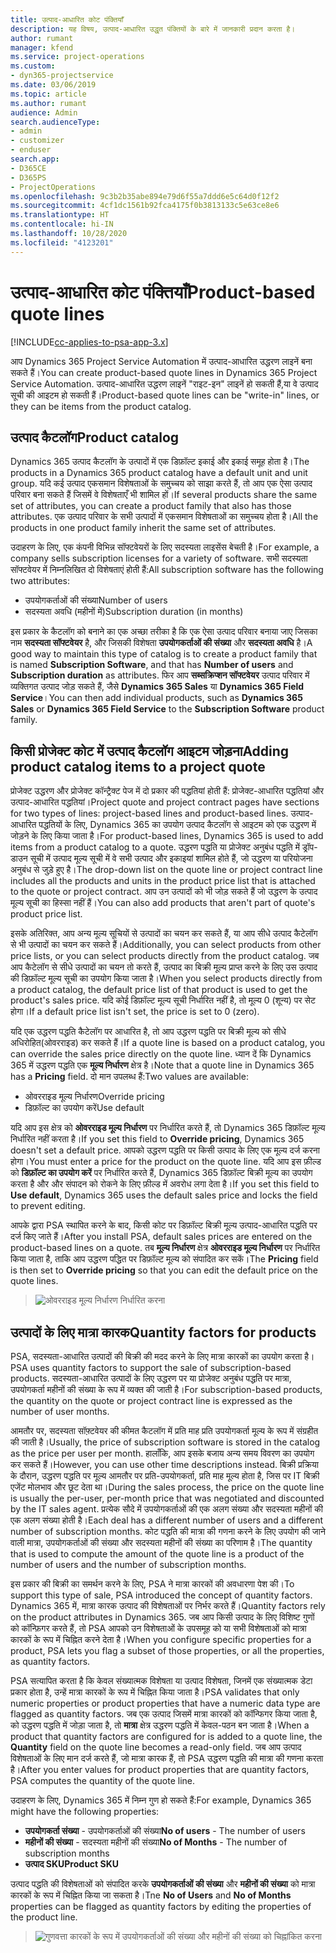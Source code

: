 ```yaml
---
title: उत्पाद-आधारित कोट पंक्तियाँ
description: यह विषय, उत्पाद-आधारित उद्धृत पंक्तियों के बारे में जानकारी प्रदान करता है।
author: rumant
manager: kfend
ms.service: project-operations
ms.custom:
- dyn365-projectservice
ms.date: 03/06/2019
ms.topic: article
ms.author: rumant
audience: Admin
search.audienceType:
- admin
- customizer
- enduser
search.app:
- D365CE
- D365PS
- ProjectOperations
ms.openlocfilehash: 9c3b2b35abe894e79d6f55a7ddd6e5c64d0f12f2
ms.sourcegitcommit: 4cf1dc1561b92fca4175f0b3813133c5e63ce8e6
ms.translationtype: HT
ms.contentlocale: hi-IN
ms.lasthandoff: 10/28/2020
ms.locfileid: "4123201"
---
```

# <a name="product-based-quote-lines"></a><span data-ttu-id="ffce7-103">उत्पाद-आधारित कोट पंक्तियाँ</span><span class="sxs-lookup"><span data-stu-id="ffce7-103">Product-based quote lines</span></span>

[!INCLUDE[cc-applies-to-psa-app-3.x](../includes/cc-applies-to-psa-app-3x.md)]


<span data-ttu-id="ffce7-104">आप Dynamics 365 Project Service Automation में उत्पाद-आधारित उद्धरण लाइनें बना सकते हैं।</span><span class="sxs-lookup"><span data-stu-id="ffce7-104">You can create product-based quote lines in Dynamics 365 Project Service Automation.</span></span> <span data-ttu-id="ffce7-105">उत्पाद-आधारित उद्धरण लाइनें "राइट-इन" लाइनें हो सकती हैं,या वे उत्पाद सूची की आइटम हो सकती हैं।</span><span class="sxs-lookup"><span data-stu-id="ffce7-105">Product-based quote lines can be "write-in" lines, or they can be items from the product catalog.</span></span>

## <a name="product-catalog"></a><span data-ttu-id="ffce7-106">उत्पाद कैटलॉग</span><span class="sxs-lookup"><span data-stu-id="ffce7-106">Product catalog</span></span>

<span data-ttu-id="ffce7-107">Dynamics 365 उत्पाद कैटलॉग के उत्पादों में एक डिफ़ॉल्ट इकाई और इकाई समूह होता है।</span><span class="sxs-lookup"><span data-stu-id="ffce7-107">The products in a Dynamics 365 product catalog have a default unit and unit group.</span></span> <span data-ttu-id="ffce7-108">यदि कई उत्पाद एकसमान विशेषताओं के समुच्चय को साझा करते हैं, तो आप एक ऐसा उत्पाद परिवार बना सकते हैं जिसमें वे विशेषताएँ भी शामिल हों।</span><span class="sxs-lookup"><span data-stu-id="ffce7-108">If several products share the same set of attributes, you can create a product family that also has those attributes.</span></span> <span data-ttu-id="ffce7-109">एक उत्पाद परिवार के सभी उत्पादों में एकसमान विशेषताओं का समुच्चय होता है।</span><span class="sxs-lookup"><span data-stu-id="ffce7-109">All the products in one product family inherit the same set of attributes.</span></span>

<span data-ttu-id="ffce7-110">उदाहरण के लिए, एक कंपनी विभिन्न सॉफ्टवेयरों के लिए सदस्यता लाइसेंस बेचती है।</span><span class="sxs-lookup"><span data-stu-id="ffce7-110">For example, a company sells subscription licenses for a variety of software.</span></span> <span data-ttu-id="ffce7-111">सभी सदस्यता सॉफ्टवेयर में निम्नलिखित दो विशेषताएं होती हैं:</span><span class="sxs-lookup"><span data-stu-id="ffce7-111">All subscription software has the following two attributes:</span></span>

- <span data-ttu-id="ffce7-112">उपयोगकर्ताओं की संख्या</span><span class="sxs-lookup"><span data-stu-id="ffce7-112">Number of users</span></span> 
- <span data-ttu-id="ffce7-113">सदस्यता अवधि (महीनों में)</span><span class="sxs-lookup"><span data-stu-id="ffce7-113">Subscription duration (in months)</span></span>

<span data-ttu-id="ffce7-114">इस प्रकार के कैटलॉग को बनाने का एक अच्छा तरीका है कि एक ऐसा उत्पाद परिवार बनाया जाए जिसका नाम **सदस्यता सॉफ्टवेयर** है, और जिसकी विशेषता **उपयोगकर्ताओं की संख्या** और **सदस्यता अवधि** है।</span><span class="sxs-lookup"><span data-stu-id="ffce7-114">A good way to maintain this type of catalog is to create a product family that is named **Subscription Software**, and that has **Number of users** and **Subscription duration** as attributes.</span></span> <span data-ttu-id="ffce7-115">फिर आप **सब्सक्रिप्शन सॉफ्टवेयर** उत्पाद परिवार में व्यक्तिगत उत्पाद जोड़ सकते हैं, जैसे **Dynamics 365 Sales** या **Dynamics 365 Field Service**।</span><span class="sxs-lookup"><span data-stu-id="ffce7-115">You can then add individual products, such as **Dynamics 365 Sales** or **Dynamics 365 Field Service** to the **Subscription Software** product family.</span></span>

## <a name="adding-product-catalog-items-to-a-project-quote"></a><span data-ttu-id="ffce7-116">किसी प्रोजेक्ट कोट में उत्पाद कैटलॉग आइटम जोड़ना</span><span class="sxs-lookup"><span data-stu-id="ffce7-116">Adding product catalog items to a project quote</span></span>

<span data-ttu-id="ffce7-117">प्रोजेक्ट उद्धरण और प्रोजेक्ट कॉन्ट्रैक्ट पेज में दो प्रकार की पद्धतियां होती हैं: प्रोजेक्ट-आधारित पद्धतियां और उत्पाद-आधारित पद्धतियां।</span><span class="sxs-lookup"><span data-stu-id="ffce7-117">Project quote and project contract pages have sections for two types of lines: project-based lines and product-based lines.</span></span> <span data-ttu-id="ffce7-118">उत्पाद-आधारित पद्धतियों के लिए, Dynamics 365 का उपयोग उत्पाद कैटलॉग से आइटम को एक उद्धरण में जोड़ने के लिए किया जाता है।</span><span class="sxs-lookup"><span data-stu-id="ffce7-118">For product-based lines, Dynamics 365 is used to add items from a product catalog to a quote.</span></span> <span data-ttu-id="ffce7-119">उद्धरण पद्धति या प्रोजेक्ट अनुबंध पद्धति में ड्रॉप-डाउन सूची में उत्पाद मूल्य सूची में वे सभी उत्पाद और इकाइयां शामिल होते हैं, जो उद्धरण या परियोजना अनुबंध से जुड़े हुए है।</span><span class="sxs-lookup"><span data-stu-id="ffce7-119">The drop-down list on the quote line or project contract line includes all the products and units in the product price list that is attached to the quote or project contract.</span></span> <span data-ttu-id="ffce7-120">आप उन उत्पादों को भी जोड़ सकते हैं जो उद्धरण के उत्पाद मूल्य सूची का हिस्सा नहीं हैं।</span><span class="sxs-lookup"><span data-stu-id="ffce7-120">You can also add products that aren't part of quote's product price list.</span></span>

<span data-ttu-id="ffce7-121">इसके अतिरिक्त, आप अन्य मूल्य सूचियों से उत्पादों का चयन कर सकते हैं, या आप सीधे उत्पाद कैटेलॉग से भी उत्पादों का चयन कर सकते हैं।</span><span class="sxs-lookup"><span data-stu-id="ffce7-121">Additionally, you can select products from other price lists, or you can select products directly from the product catalog.</span></span> <span data-ttu-id="ffce7-122">जब आप कैटेलॉग से सीधे उत्पादों का चयन तो करते हैं, उत्पाद का बिक्री मूल्य प्राप्त करने के लिए उस उत्पाद की डिफ़ॉल्ट मूल्य सूची का उपयोग किया जाता है।</span><span class="sxs-lookup"><span data-stu-id="ffce7-122">When you select products directly from a product catalog, the default price list of that product is used to get the product's sales price.</span></span> <span data-ttu-id="ffce7-123">यदि कोई डिफ़ॉल्ट मूल्य सूची निर्धारित नहीं है, तो मूल्य 0 (शून्य) पर सेट होगा।</span><span class="sxs-lookup"><span data-stu-id="ffce7-123">If a default price list isn't set, the price is set to 0 (zero).</span></span>

<span data-ttu-id="ffce7-124">यदि एक उद्धरण पद्धति कैटेलॉग पर आधारित है, तो आप उद्धरण पद्धति पर बिक्री मूल्य को सीधे अधिरोहित(ओवरराइड) कर सकते हैं।</span><span class="sxs-lookup"><span data-stu-id="ffce7-124">If a quote line is based on a product catalog, you can override the sales price directly on the quote line.</span></span> <span data-ttu-id="ffce7-125">ध्यान दें कि Dynamics 365 में उद्धरण पद्धति एक **मूल्य निर्धारण** क्षेत्र है।</span><span class="sxs-lookup"><span data-stu-id="ffce7-125">Note that a quote line in Dynamics 365 has a **Pricing** field.</span></span> <span data-ttu-id="ffce7-126">दो मान उपलब्ध हैं:</span><span class="sxs-lookup"><span data-stu-id="ffce7-126">Two values are available:</span></span>

- <span data-ttu-id="ffce7-127">ओवरराइड मूल्य निर्धारण</span><span class="sxs-lookup"><span data-stu-id="ffce7-127">Override pricing</span></span>  
- <span data-ttu-id="ffce7-128">डिफ़ॉल्ट का उपयोग करें</span><span class="sxs-lookup"><span data-stu-id="ffce7-128">Use default</span></span>

<span data-ttu-id="ffce7-129">यदि आप इस क्षेत्र को **ओवरराइड मूल्य निर्धारण** पर निर्धारित करते हैं, तो Dynamics 365 डिफ़ॉल्ट मूल्य निर्धारित नहीं करता है।</span><span class="sxs-lookup"><span data-stu-id="ffce7-129">If you set this field to **Override pricing**, Dynamics 365 doesn't set a default price.</span></span> <span data-ttu-id="ffce7-130">आपको उद्धरण पद्धति पर किसी उत्पाद के लिए एक मूल्य दर्ज करना होगा।</span><span class="sxs-lookup"><span data-stu-id="ffce7-130">You must enter a price for the product on the quote line.</span></span> <span data-ttu-id="ffce7-131">यदि आप इस फ़ील्ड को **डिफ़ॉल्ट का उपयोग करें** पर निर्धारित करते हैं, Dynamics 365 डिफ़ॉल्ट बिक्री मूल्य का उपयोग करता है और और संपादन को रोकने के लिए फ़ील्ड में अवरोध लगा देता है।</span><span class="sxs-lookup"><span data-stu-id="ffce7-131">If you set this field to **Use default**, Dynamics 365 uses the default sales price and locks the field to prevent editing.</span></span>

<span data-ttu-id="ffce7-132">आपके द्वारा PSA स्थापित करने के बाद, किसी कोट पर डिफ़ॉल्ट बिक्री मूल्य उत्पाद-आधारित पद्धति पर दर्ज किए जाते हैं।</span><span class="sxs-lookup"><span data-stu-id="ffce7-132">After you install PSA, default sales prices are entered on the product-based lines on a quote.</span></span> <span data-ttu-id="ffce7-133">तब **मूल्य निर्धारण** क्षेत्र **ओवरराइड मूल्य निर्धारण** पर निर्धारित किया जाता है, ताकि आप उद्धरण पद्धित पर डिफ़ॉल्ट मूल्य को संपादित कर सकें।</span><span class="sxs-lookup"><span data-stu-id="ffce7-133">The **Pricing** field is then set to **Override pricing** so that you can edit the default price on the quote lines.</span></span>

> ![ओवरराइड मूल्य निर्धारण निर्धारित करना](media/basic-guide-10.png)
 
## <a name="quantity-factors-for-products"></a><span data-ttu-id="ffce7-135">उत्पादों के लिए मात्रा कारक</span><span class="sxs-lookup"><span data-stu-id="ffce7-135">Quantity factors for products</span></span>

<span data-ttu-id="ffce7-136">PSA, सदस्यता-आधारित उत्पादों की बिक्री की मदद करने के लिए मात्रा कारकों का उपयोग करता है।</span><span class="sxs-lookup"><span data-stu-id="ffce7-136">PSA uses quantity factors to support the sale of subscription-based products.</span></span> <span data-ttu-id="ffce7-137">सदस्यता-आधारित उत्पादों के लिए उद्धरण पर या प्रोजेक्ट अनुबंध पद्धति पर मात्रा, उपयोगकर्ता महीनों की संख्या के रूप में व्यक्त की जाती है।</span><span class="sxs-lookup"><span data-stu-id="ffce7-137">For subscription-based products, the quantity on the quote or project contract line is expressed as the number of user months.</span></span>

<span data-ttu-id="ffce7-138">आमतौर पर, सदस्यता सॉफ़्टवेयर की कीमत कैटलॉग में प्रति माह प्रति उपयोगकर्ता मूल्य के रूप में संग्रहीत की जाती है।</span><span class="sxs-lookup"><span data-stu-id="ffce7-138">Usually, the price of subscription software is stored in the catalog as the price per user per month.</span></span> <span data-ttu-id="ffce7-139">हालाँकि, आप इसके बजाय अन्य समय विवरण का उपयोग कर सकते हैं।</span><span class="sxs-lookup"><span data-stu-id="ffce7-139">However, you can use other time descriptions instead.</span></span> <span data-ttu-id="ffce7-140">बिक्री प्रक्रिया के दौरान, उद्धरण पद्धति पर मूल्य आमतौर पर प्रति-उपयोगकर्ता, प्रति माह मूल्य होता है, जिस पर IT बिक्री एजेंट मोलभाव और छूट देता था।</span><span class="sxs-lookup"><span data-stu-id="ffce7-140">During the sales process, the price on the quote line is usually the per-user, per-month price that was negotiated and discounted by the IT sales agent.</span></span> <span data-ttu-id="ffce7-141">प्रत्येक सौदे में उपयोगकर्ताओं की एक अलग संख्या और सदस्यता महीनों की एक अलग संख्या होती है।</span><span class="sxs-lookup"><span data-stu-id="ffce7-141">Each deal has a different number of users and a different number of subscription months.</span></span> <span data-ttu-id="ffce7-142">कोट पद्धति की मात्रा की गणना करने के लिए उपयोग की जाने वाली मात्रा, उपयोगकर्ताओं की संख्या और सदस्यता महीनों की संख्या का परिणाम है।</span><span class="sxs-lookup"><span data-stu-id="ffce7-142">The quantity that is used to compute the amount of the quote line is a product of the number of users and the number of subscription months.</span></span>

<span data-ttu-id="ffce7-143">इस प्रकार की बिक्री का समर्थन करने के लिए, PSA ने मात्रा कारकों की अवधारणा पेश की।</span><span class="sxs-lookup"><span data-stu-id="ffce7-143">To support this type of sale, PSA introduced the concept of quantity factors.</span></span> <span data-ttu-id="ffce7-144">Dynamics 365 में, मात्रा कारक उत्पाद की विशेषताओं पर निर्भर करते हैं।</span><span class="sxs-lookup"><span data-stu-id="ffce7-144">Quantity factors rely on the product attributes in Dynamics 365.</span></span> <span data-ttu-id="ffce7-145">जब आप किसी उत्पाद के लिए विशिष्ट गुणों को कॉन्फ़िगर करते हैं, तो PSA आपको उन विशेषताओं के उपसमूह को या सभी विशेषताओं को मात्रा कारकों के रूप में चिह्नित करने देता है।</span><span class="sxs-lookup"><span data-stu-id="ffce7-145">When you configure specific properties for a product, PSA lets you flag a subset of those properties, or all the properties, as quantity factors.</span></span>

<span data-ttu-id="ffce7-146">PSA सत्यापित करता है कि केवल संख्यात्मक विशेषता या उत्पाद विशेषता, जिनमें एक संख्यात्मक डेटा प्रकार होता है, उन्हें मात्रा कारकों के रूप में चिह्नित किया जाता है।</span><span class="sxs-lookup"><span data-stu-id="ffce7-146">PSA validates that only numeric properties or product properties that have a numeric data type are flagged as quantity factors.</span></span> <span data-ttu-id="ffce7-147">जब एक उत्पाद जिसमें मात्रा कारकों को कॉन्फिगर किया जाता है, को उद्धरण पद्धति में जोड़ा जाता है, तो **मात्रा** क्षेत्र उद्धरण पद्धति में केवल-पठन बन जाता है।</span><span class="sxs-lookup"><span data-stu-id="ffce7-147">When a product that quantity factors are configured for is added to a quote line, the **Quantity** field on the quote line becomes a read-only field.</span></span> <span data-ttu-id="ffce7-148">जब आप उत्पाद विशेषताओं के लिए मान दर्ज करते हैं, जो मात्रा कारक हैं, तो PSA उद्धरण पद्धति की मात्रा की गणना करता है।</span><span class="sxs-lookup"><span data-stu-id="ffce7-148">After you enter values for product properties that are quantity factors, PSA computes the quantity of the quote line.</span></span>

<span data-ttu-id="ffce7-149">उदाहरण के लिए, Dynamics 365 में निम्न गुण हो सकते हैं:</span><span class="sxs-lookup"><span data-stu-id="ffce7-149">For example, Dynamics 365 might have the following properties:</span></span> 

- <span data-ttu-id="ffce7-150">**उपयोगकर्ता संख्या** - उपयोगकर्ताओं की संख्या</span><span class="sxs-lookup"><span data-stu-id="ffce7-150">**No of users** - The number of users</span></span> 
- <span data-ttu-id="ffce7-151">**महीनों की संख्या** - सदस्यता महीनों की संख्या</span><span class="sxs-lookup"><span data-stu-id="ffce7-151">**No of Months** - The number of subscription months</span></span>
- <span data-ttu-id="ffce7-152">**उत्पाद SKU**</span><span class="sxs-lookup"><span data-stu-id="ffce7-152">**Product SKU**</span></span> 

<span data-ttu-id="ffce7-153">उत्पाद पद्धति की विशेषताओं को संपादित करके **उपयोगकर्ताओं की संख्या** और **महीनों की संख्या** को मात्रा कारकों के रूप में चिह्नित किया जा सकता है।</span><span class="sxs-lookup"><span data-stu-id="ffce7-153">Tne **No of Users** and **No of Months** properties can be flagged as quantity factors by editing the properties of the product line.</span></span> 

> ![गुणवत्ता कारकों के रूप में उपयोगकर्ताओं की संख्या और महीनों की संख्या को चिह्नांकित करना](media/basic-guide-11.png)
 
